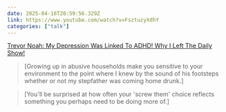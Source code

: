 ```yaml
---
date: 2025-04-16T20:59:56.329Z
link: https://www.youtube.com/watch?v=FsztuzyXdhY
categories: ["talk"]
---
```

[Trevor Noah: My Depression Was Linked To ADHD! Why I Left The Daily Show!](https://www.youtube.com/watch?v=FsztuzyXdhY)

> [Growing up in abusive households make you sensitive to your environment to the point where I knew by the sound of his footsteps whether or not my stepfather was coming home drunk.]

> [You'll be surprised at how often your 'screw them' choice reflects something you perhaps need to be doing more of.]
